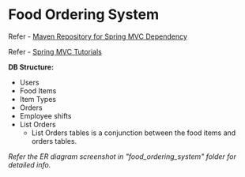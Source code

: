 # Food Ordering System

Refer - [Maven Repository for Spring MVC Dependency](https://mvnrepository.com/artifact/org.springframework/spring-webmvc)

Refer - [Spring MVC Tutorials](https://github.com/in28minutes/SpringMvcStepByStep)

**DB Structure:**
  - Users
  - Food Items
  - Item Types
  - Orders
  - Employee shifts
  - List Orders
    - List Orders tables is a conjunction between the food items and orders tables.

_Refer the ER diagram screenshot in "food_ordering_system" folder for detailed info._
